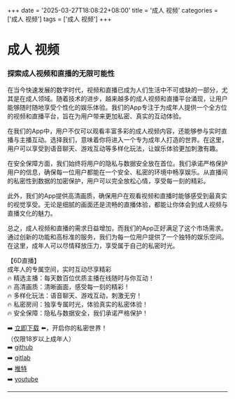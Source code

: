 +++
date = '2025-03-27T18:08:22+08:00'
title = '成人 视频'
categories = ['成人 视频']
tags = ['成人 视频']
+++

# 成人 视频

### 探索成人视频和直播的无限可能性

在当今快速发展的数字时代，视频和直播已成为人们生活中不可或缺的一部分，尤其是在成人领域。随着技术的进步，越来越多的成人视频和直播平台涌现，让用户能够随时随地享受个性化的娱乐体验。我们的App专注于为成年人提供一个全方位的视频和直播平台，旨在为用户带来更加私密、真实的互动体验。

在我们的App中，用户不仅可以观看丰富多彩的成人视频内容，还能够参与实时直播与主播互动。选择我们，意味着你将进入一个专为成年人打造的世界。在这里，用户可以享受到语音聊天、游戏互动等多样化玩法，让娱乐体验更加刺激有趣。

在安全保障方面，我们始终将用户的隐私与数据安全放在首位。我们承诺严格保护用户的信息，确保每一位用户都能在一个安全、私密的环境中畅享娱乐。从直播间的私密性到数据的加密保护，用户可以完全放松心情，享受每一刻的精彩。

此外，我们的App提供高清画质，确保用户在观看视频和直播时能够感受到最真实的视觉享受。无论是细腻的画面还是流畅的直播体验，都能让你体会到成人视频与直播文化的魅力。

总之，成人视频和直播的需求日益增加，而我们的App正好满足了这个市场需求。通过创新的功能和高标准的服务，我们为每一位用户提供了一个独特的娱乐空间。在这里，成年人可以尽情释放压力，享受属于自己的私密时光。

【6D直播】  
成年人的专属空间，实时互动尽享精彩  
🔥 精选主播：每天数百位优质主播在线随时与你互动！  
🔥 高清画质：清晰画面，感受每一刻的精彩！  
🔥 多样化玩法：语音聊天、游戏互动，刺激无穷！  
🔥 私密房间：独享专属时光，体验真实的私密体验！  
🔥 安全保障：隐私与数据安全，我们承诺严格保护！  

➡️ [立即下载](https://down123.s3.ap-east-1.amazonaws.com/down/down.html?channelCode=blog) ⬅️，开启你的私密世界！  
（仅限18岁以上成年人）  
➡️ [github](https://aldult-live.github.io/)  
➡️ [gitlab](https://seo-09598d.gitlab.io/)  
➡️ [推特](https://x.com/wegame33)  
➡️ [youtube](https://www.youtube.com/@6Dlive)  

---
